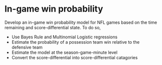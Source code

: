 # In-game win probability
Develop an in-game win probability model for NFL games based on the time remaining and score-differential state. To do so,
* Use Bayes Rule and Multinomial Logistic regressions
* Estimate the probability of a possession team win relative to the defensive team
* Estimate the model at the season-game-minute level
* Convert the score-differential into score-differential catagories